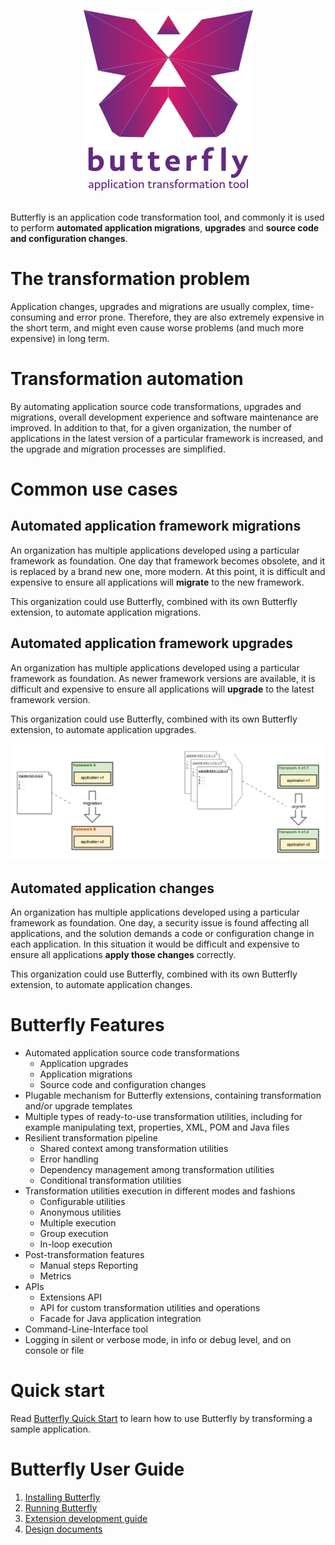 
<br><br>
<div style="text-align:center"><img src ="img/logo/butterfly.png" /></div>
<br>

Butterfly is an application code transformation tool, and commonly it is used to perform **automated application migrations**, **upgrades** and **source code and configuration changes**.

# The transformation problem

Application changes, upgrades and migrations are usually complex, time-consuming and error prone.
Therefore, they are also extremely expensive in the short term, and might even cause worse problems (and much more expensive) in long term.

# Transformation automation

By automating application source code transformations, upgrades and migrations, overall development experience and software maintenance are improved.
In addition to that, for a given organization, the number of applications in the latest version of a particular framework is increased, and the upgrade and migration processes are simplified.

# Common use cases

## Automated application framework migrations

An organization has multiple applications developed using a particular framework as foundation. One day that framework becomes obsolete, and it is replaced by a brand new one, more modern. At this point, it is difficult and expensive to ensure all applications will **migrate** to the new framework.

This organization could use Butterfly, combined with its own Butterfly extension, to automate application migrations.

## Automated application framework upgrades

An organization has multiple applications developed using a particular framework as foundation. As newer framework versions are available, it is difficult and expensive to ensure all applications will **upgrade** to the latest framework version.

This organization could use Butterfly, combined with its own Butterfly extension, to automate application upgrades.

![](img/transformation_templates_simple.png)

## Automated application changes

An organization has multiple applications developed using a particular framework as foundation. One day, a security issue is found affecting all applications, and the solution demands a code or configuration change in each application. In this situation it would be difficult and expensive to ensure all applications **apply those changes** correctly.

This organization could use Butterfly, combined with its own Butterfly extension, to automate application changes.

# Butterfly Features

* Automated application source code transformations
  * Application upgrades
  * Application migrations
  * Source code and configuration changes
* Plugable mechanism for Butterfly extensions, containing transformation and/or upgrade templates
* Multiple types of ready-to-use transformation utilities, including for example manipulating text, properties, XML, POM and Java files
* Resilient transformation pipeline
  * Shared context among transformation utilities
  * Error handling
  * Dependency management among transformation utilities
  * Conditional transformation utilities
* Transformation utilities execution in different modes and fashions
  * Configurable utilities
  * Anonymous utilities
  * Multiple execution
  * Group execution
  * In-loop execution
* Post-transformation features
  * Manual steps Reporting
  * Metrics
* APIs
  * Extensions API
  * API for custom transformation utilities and operations
  * Facade for Java application integration
* Command-Line-Interface tool
* Logging in silent or verbose mode, in info or debug level, and on console or file

# Quick start
Read [Butterfly Quick Start](https://paypal.github.io/butterfly/QUICK_START) to learn how to use Butterfly by transforming a sample application.

# Butterfly User Guide

1. [Installing Butterfly](https://paypal.github.io/butterfly/Installing-Butterfly)
1. [Running Butterfly](https://paypal.github.io/butterfly/Running-Butterfly)
1. [Extension development guide](https://paypal.github.io/butterfly/Extension-development-guide)
1. [Design documents](https://paypal.github.io/butterfly/Design-documents)
